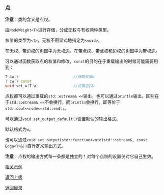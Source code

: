 ### 点

**注意**：类的含义是点权。

由`NodeWeight<T>`进行存储，分成无权与有权两种类型。

权值的类型为`<T>`，无权不用显式地指定为`<void>`。

在无权、带边权的树图中为无权边，在带点权、带点权和边权的树图中为带权边。

可以通过函数获取点的权值和修改，`const`的目的在于重载输出的时候可能需要用到：

```cpp
T &w()                         //获取权值w
T cw() const
void set_w(T w)                //设置边权w
```

点权都可以通过重载的`std::ostream& <<`输出，也可以通过`println`输出。区别在于`std::ostream& <<`不会换行，而`println`会换行，即等价于`std::cout<<node<<std::endl;`。

可以通过`void set_output_default()`设置默认的输出格式。

默认格式为`w`。

也可以通过`void set_output(std::function<void(std::ostream&, const Edge<T>&))`自行定义输出方式。

**注意**：点权的输出方式每一条都是独立的！对每个点权的设置仅对它自己生效。

[相关示例](../../../examples/print_node.cpp)

[返回上级](./summary.md)

[返回目录](../../home.md)